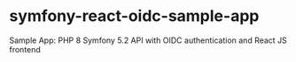 # symfony-react-oidc-sample-app
Sample App: PHP 8 Symfony 5.2 API with OIDC authentication and React JS frontend
